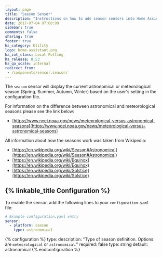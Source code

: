 ```yaml
---
layout: page
title: "Season Sensor"
description: "Instructions on how to add season sensors into Home Assistant."
date: 2017-07-04 07:00:00
sidebar: true
comments: false
sharing: true
footer: true
ha_category: Utility
logo: home-assistant.png
ha_iot_class: Local Polling
ha_release: 0.53
ha_qa_scale: internal
redirect_from:
 - /components/sensor.season/
---
```


The `season` sensor will display the current astronomical or meteorological season (Spring, Summer, Autumn, Winter) based on the user's setting in the configuration file.

For information on the difference between astronomical and meteorological seasons please see the link below:

- [https://www.ncei.noaa.gov/news/meteorological-versus-astronomical-seasons](https://www.ncei.noaa.gov/news/meteorological-versus-astronomical-seasons)

All information about how the seasons work was taken from Wikipedia:

- [https://en.wikipedia.org/wiki/Season#Astronomical](https://en.wikipedia.org/wiki/Season#Astronomical)
- [https://en.wikipedia.org/wiki/Equinox](https://en.wikipedia.org/wiki/Equinox)
- [https://en.wikipedia.org/wiki/Solstice](https://en.wikipedia.org/wiki/Solstice)

## {% linkable_title Configuration %}

To enable the sensor, add the following lines to your `configuration.yaml` file:

```yaml
# Example configuration.yaml entry
sensor:
  - platform: season
    type: astronomical
```

{% configuration %}
type:
  description: "Type of season definition. Options are `meteorological` or `astronomical`."
  required: false
  type: string
  default: astronomical
{% endconfiguration %}
